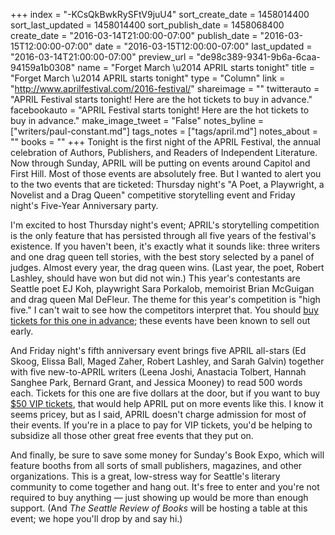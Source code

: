 +++
index = "-KCsQkBwkRySFtV9juU4"
sort_create_date = 1458014400
sort_last_updated = 1458014400
sort_publish_date = 1458068400
create_date = "2016-03-14T21:00:00-07:00"
publish_date = "2016-03-15T12:00:00-07:00"
date = "2016-03-15T12:00:00-07:00"
last_updated = "2016-03-14T21:00:00-07:00"
preview_url = "de98c389-9341-9b6a-6caa-94159a1b0308"
name = "Forget March \u2014 APRIL starts tonight"
title = "Forget March \u2014 APRIL starts tonight"
type = "Column"
link = "http://www.aprilfestival.com/2016-festival/"
shareimage = ""
twitterauto = "APRIL Festival starts tonight! Here are the hot tickets to buy in advance."
facebookauto = "APRIL Festival starts tonight! Here are the hot tickets to buy in advance."
make_image_tweet = "False"
notes_byline = ["writers/paul-constant.md"]
tags_notes = ["tags/april.md"]
notes_about = ""
books = ""
+++
Tonight is the first night of the APRIL Festival, the annual celebration of Authors, Publishers, and Readers of Independent Literature. Now through Sunday, APRIL will be putting on events around Capitol and First Hill. Most of those events are absolutely free. But I wanted to alert you to the two events that are ticketed: Thursday night's "A Poet, a Playwright, a Novelist and a Drag Queen" competitive storytelling event and Friday night's Five-Year Anniversary party.

I'm excited to host Thursday night's event; APRIL's storytelling competition is the only feature that has persisted through all five years of the festival's existence. If you haven't been, it's exactly what it sounds like: three writers and one drag queen tell stories, with the best story selected by a panel of judges. Almost every year, the drag queen wins. (Last year, the poet, Robert Lashley, should have won but did not win.) This year's contestants are Seattle poet EJ Koh, playwright Sara Porkalob, memoirist Brian McGuigan and drag queen Mal DeFleur. The theme for this year's competition is "high five." I can't wait to see how the competitors interpret that. You should [buy tickets for this one in advance](https://www.strangertickets.com/events/32033804/a-poet-a-playwright-a-novelist-and-a-drag-queen); these events have been known to sell out early.

And Friday night's fifth anniversary event brings five APRIL all-stars (Ed Skoog, Elissa Ball, Maged Zaher, Robert Lashley, and Sarah Galvin) together with five new-to-APRIL writers (Leena Joshi, Anastacia Tolbert, Hannah Sanghee Park, Bernard Grant, and Jessica Mooney) to read 500 words each. Tickets for this one are five dollars at the door, but if you want to buy [$50 VIP tickets](https://www.strangertickets.com/events/32033928/aprils-5th-anniversary-park), that would help APRIL put on more events like this. I know it seems pricey, but as I said, APRIL doesn't charge admission for most of their events. If you're in a place to pay for VIP tickets, you'd be helping to subsidize all those other great free events that they put on.

And finally, be sure to save some money for Sunday's Book Expo, which will feature booths from all sorts of small publishers, magazines, and other organizations. This is a great, low-stress way for Seattle's literary community to come together and hang out. It's free to enter and you're not required to buy anything — just showing up would be more than enough support. (And *The Seattle Review of Books* will be hosting a table at this event; we hope you'll drop by and say hi.)